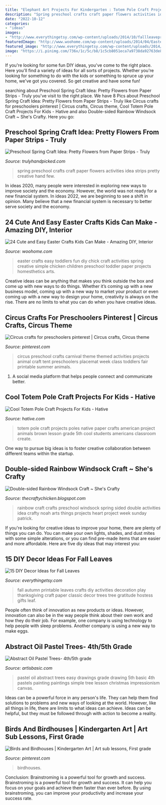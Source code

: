 ```yaml
---
title: "Elephant Art Projects For Kindergarten : Totem Pole Craft Projects Poles Native Paper Crafts American Project Animals Brown Lesson Grade 5th Cool Students Americans Classroom Create"
description: "Spring preschool crafts craft paper flowers activities idea strips pretty creative hand few"
date: "2022-10-12"
categories:
- "ideas"
images:
- "http://www.everythingetsy.com/wp-content/uploads/2014/10/fallleaveprintable2_thumb.jpg"
featuredImage: "http://www.woohome.com/wp-content/uploads/2014/04/Easter-Crafts-for-Kids-4.jpg"
featured_image: "http://www.everythingetsy.com/wp-content/uploads/2014/10/fallleaveprintable2_thumb.jpg"
image: "https://i.pinimg.com/736x/1c/5c/b8/1c5cb8051eca7a9738da92763de804ef.jpg"
---
```



If you're looking for some fun DIY ideas, you've come to the right place. Here you'll find a variety of ideas for all sorts of projects. Whether you're looking for something to do with the kids or something to spruce up your home, we've got you covered. So get creative and have some fun!

	

		
searching about Preschool Spring Craft Idea: Pretty Flowers from Paper Strips - Truly you've visit to the right place. We have 8 Pics about Preschool Spring Craft Idea: Pretty Flowers from Paper Strips - Truly like Circus crafts for preschoolers pinterest | Circus crafts, Circus theme, Cool Totem Pole Craft Projects For Kids - Hative and also Double-sided Rainbow Windsock Craft ~ She&#039;s Crafty. Here you go:
		
    
## Preschool Spring Craft Idea: Pretty Flowers From Paper Strips - Truly

<img loading=lazy src="https://trulyhandpicked.com/wp-content/uploads/2019/03/spring-crafts-preschool-creative-art-ideas-creative-maxx-ideas-155176719084ngk.jpg" onerror="this.onerror=null;this.src='https://tse3.mm.bing.net/th?id=OIP.zPVK2-HgtX4V3H_qHjAztgHaNK&amp;pid=15.1';" alt="Preschool Spring Craft Idea: Pretty Flowers from Paper Strips - Truly">

_Source: trulyhandpicked.com_

>spring preschool crafts craft paper flowers activities idea strips pretty creative hand few. 

	

In ideas 2020, many people were interested in exploring new ways to improve society and the economy. However, the world was not ready for a new financial system. In ideas 2022, we are beginning to see a shift in opinion. Many believe that a new financial system is necessary to better serve society and the economy.

    
## 24 Cute And Easy Easter Crafts Kids Can Make - Amazing DIY, Interior

<img loading=lazy src="http://www.woohome.com/wp-content/uploads/2014/04/Easter-Crafts-for-Kids-4.jpg" onerror="this.onerror=null;this.src='https://tse3.mm.bing.net/th?id=OIP.K99XlXYiYRzK5WEn8KwNLgHaJ6&amp;pid=15.1';" alt="24 Cute and Easy Easter Crafts Kids Can Make - Amazing DIY, Interior">

_Source: woohome.com_

>easter crafts easy toddlers fun diy chick craft activities spring creative simple chicken children preschool toddler paper projects homesthetics arts. 

	

Creative ideas can be anything that makes you think outside the box and come up with new ways to do things. Whether it’s coming up with a new business model, coming up with a new way to market your product or even coming up with a new way to design your home, creativity is always on the rise. There are no limits to what you can do when you have creative ideas.

    
## Circus Crafts For Preschoolers Pinterest | Circus Crafts, Circus Theme

<img loading=lazy src="https://i.pinimg.com/736x/da/6d/68/da6d68803d32b1e41b0cabe4b0474fa5.jpg" onerror="this.onerror=null;this.src='https://tse2.mm.bing.net/th?id=OIP.MCukxIK25Y_4gfX48NZT0AHaJ7&amp;pid=15.1';" alt="Circus crafts for preschoolers pinterest | Circus crafts, Circus theme">

_Source: pinterest.com_

>circus preschool crafts carnival theme themed activities projects animal craft tent preschoolers placemat week class toddlers fair printable summer animals. 

	

1. A social media platform that helps people connect and communicate better.

    
## Cool Totem Pole Craft Projects For Kids - Hative

<img loading=lazy src="https://hative.com/wp-content/uploads/2014/12/totem-pole-crafts/2-totem-pole-craft-projects.jpg" onerror="this.onerror=null;this.src='https://tse1.mm.bing.net/th?id=OIP.th_Dd6uvibGayt3wGiGf5AHaJ4&amp;pid=15.1';" alt="Cool Totem Pole Craft Projects For Kids - Hative">

_Source: hative.com_

>totem pole craft projects poles native paper crafts american project animals brown lesson grade 5th cool students americans classroom create. 

	

One way to pursue big ideas is to foster creative collaboration between different teams within the startup.

    
## Double-sided Rainbow Windsock Craft ~ She&#039;s Crafty

<img loading=lazy src="http://2.bp.blogspot.com/-0ebKDzkY6CQ/T1UhEjl4ZlI/AAAAAAAAIMk/lkXn6GdZRhQ/s640/_DSC0050.JPG" onerror="this.onerror=null;this.src='https://tse2.mm.bing.net/th?id=OIP.Zii7ToWgnBWfQ1y9wJB6EwAAAA&amp;pid=15.1';" alt="Double-sided Rainbow Windsock Craft ~ She&#039;s Crafty">

_Source: thecraftychicken.blogspot.com_

>rainbow craft crafts preschool windsock spring sided double activities idea crafty noah arts things projects heart project week sunday patrick. 

	

If you're looking for creative ideas to improve your home, there are plenty of things you can do. You can make your own lights, shades, and dust mites with some simple alterations, or you can find pre-made items that are easier and more affordable. Here are five diy ideas that may interest you: 

    
## 15 DIY Decor Ideas For Fall Leaves

<img loading=lazy src="http://www.everythingetsy.com/wp-content/uploads/2014/10/fallleaveprintable2_thumb.jpg" onerror="this.onerror=null;this.src='https://tse4.mm.bing.net/th?id=OIP.hVUi58_jEc-D33rNPquh0wHaLH&amp;pid=15.1';" alt="15 DIY Decor Ideas for Fall Leaves">

_Source: everythingetsy.com_

>fall autumn printable leaves crafts diy activities decoration play thanksgiving craft paper classic decor trees tree gratitude hostess gifts leaf. 

	

People often think of innovation as new products or ideas. However, innovation can also be in the way people think about their own work and how they do their job. For example, one company is using technology to help people with sleep problems. Another company is using a new way to make eggs.

    
## Abstract Oil Pastel Trees- 4th/5th Grade

<img loading=lazy src="http://www.artisbasic.com/wp-content/uploads/2012/11/2012-10-1622-52-40.jpg" onerror="this.onerror=null;this.src='https://tse1.mm.bing.net/th?id=OIP.ACbJj1pdSRECoIZdYF9YRQHaLR&amp;pid=15.1';" alt="Abstract Oil Pastel Trees- 4th/5th grade">

_Source: artisbasic.com_

>pastel oil abstract trees easy drawings grade drawing 5th basic 4th pastels painting paintings simple tree lesson christmas impressionism canvas. 

	

Ideas can be a powerful force in any person's life. They can help them find solutions to problems and new ways of looking at the world. However, like all things in life, there are limits to what ideas can achieve. Ideas can be helpful, but they must be followed through with action to become a reality.

    
## Birds And Birdhouses | Kindergarten Art | Art Sub Lessons, First Grade

<img loading=lazy src="https://i.pinimg.com/736x/1c/5c/b8/1c5cb8051eca7a9738da92763de804ef.jpg" onerror="this.onerror=null;this.src='https://tse3.mm.bing.net/th?id=OIP.n43ONZFd0KSjZj4BVxcHOQHaLG&amp;pid=15.1';" alt="Birds and Birdhouses | Kindergarten Art | Art sub lessons, First grade">

_Source: pinterest.com_

>birdhouses. 

	

Conclusion: Brainstroming is a powerful tool for growth and success.
Brainstroming is a powerful tool for growth and success. It can help you focus on your goals and achieve them faster than ever before. By using brainstroming, you can improve your productivity and increase your success rate.


